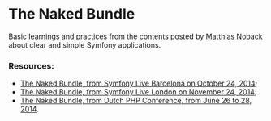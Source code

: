 # The Naked Bundle

Basic learnings and practices from the contents posted by [Matthias Noback](https://twitter.com/matthiasnoback) about clear and simple Symfony applications.

### Resources:

- [The Naked Bundle, from Symfony Live Barcelona on October 24, 2014](http://www.slideshare.net/matthiasnoback/the-naked-bundle-symfony-barcelona);
- [The Naked Bundle, from Symfony Live London on November 24, 2014](https://www.youtube.com/watch?v=nX3sBQhqfPs);
- [The Naked Bundle, from Dutch PHP Conference, from June 26 to 28, 2014](http://www.slideshare.net/matthiasnoback/high-quality-symfony-bundles-tutorial-dutch-php-conference-2014).

